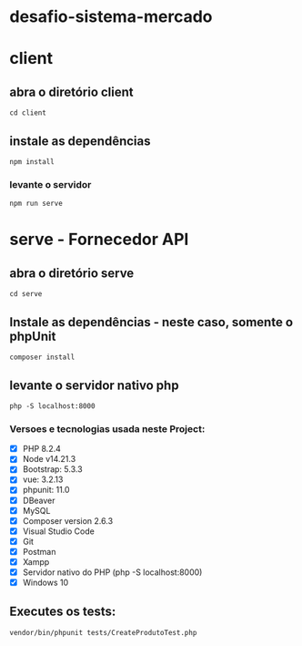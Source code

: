 # desafio-sistema-mercado

# client

## abra o diretório client
```
cd client
```
## instale as dependências
```
npm install
```

### levante o servidor
```
npm run serve
```

# serve - Fornecedor API

## abra o diretório serve
```
cd serve
```
## Instale as dependências - neste caso, somente o phpUnit
```
composer install
```

## levante o servidor nativo php
```
php -S localhost:8000
```


### Versoes e tecnologias usada neste Project:
- [x] PHP 8.2.4
- [x] Node v14.21.3
- [x] Bootstrap: 5.3.3
- [x] vue: 3.2.13
- [x] phpunit: 11.0
- [x] DBeaver
- [x] MySQL
- [x] Composer version 2.6.3
- [x] Visual Studio Code
- [x] Git
- [x] Postman
- [x] Xampp
- [x] Servidor nativo do PHP (php -S localhost:8000)
- [x] Windows 10

## Executes os tests:
```
vendor/bin/phpunit tests/CreateProdutoTest.php
```
